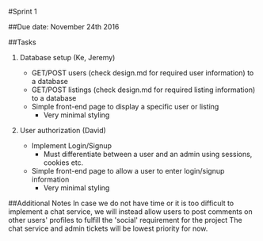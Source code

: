 #Sprint 1

##Due date: November 24th 2016

##Tasks
1. Database setup (Ke, Jeremy)
    - GET/POST users (check design.md for required user information) to a database
    - GET/POST listings (check design.md for required listing information) to a database
    - Simple front-end page to display a specific user or listing
        - Very minimal styling
    
2. User authorization (David)
    - Implement Login/Signup
        - Must differentiate between a user and an admin using sessions, cookies etc.
    - Simple front-end page to allow a user to enter login/signup information
        - Very minimal styling
        
##Additional Notes
In case we do not have time or it is too difficult to implement a chat service,
we will instead allow users to post comments on other users' profiles to fulfill 
the 'social' requirement for the project
The chat service and admin tickets will be lowest priority for now.

